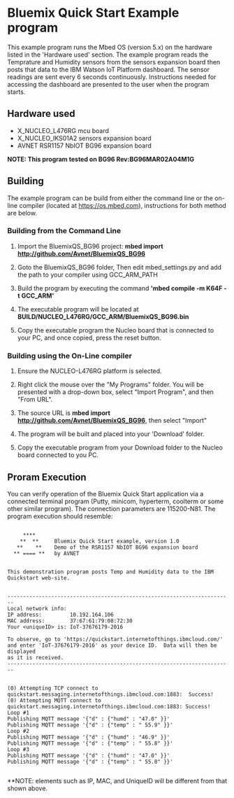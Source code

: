 
# Bluemix Quick Start Example program 

This example program runs the Mbed OS (version 5.x) on the hardware listed in the 'Hardware used' section. The 
example program reads the Temprature and Humidity sensors from the sensors expansion board then posts that data
to the IBM Watson IoT Platform dashboard.  The sensor readings are sent every 6 seconds continuously.  Instructions 
needed for accessing the dashboard are presented to the user when the program starts.

## Hardware used
 - X_NUCLEO_L476RG mcu board
 - X_NUCLEO_IKS01A2 sensors expansion board
 - AVNET RSR1157 NbIOT BG96 expansion board

**NOTE: This program tested on BG96 Rev:BG96MAR02A04M1G**

## Building

The example program can be build from either the command line or the on-line compiler (located at https://os.mbed.com), 
instructions for both method are below.  

### Building from the Command Line
1. Import the BluemixQS_BG96 project: **mbed import http://github.com/Avnet/BluemixQS_BG96**

2. Goto the BluemixQS_BG96 folder, Then edit mbed_settings.py and add the path to your compiler using GCC_ARM_PATH
 
3. Build the program by executing the command **'mbed compile -m K64F -t GCC_ARM'**

4. The executable program will be located at **BUILD/NUCLEO_L476RG/GCC_ARM/BluemixQS_BG96.bin**

5. Copy the executable program the Nucleo board that is connected to your PC, and once copied, press the reset button.

### Building using the On-Line compiler

1.  Ensure the NUCLEO-L476RG platform is selected.

2.  Right click the mouse over the "My Programs" folder.  You will be presented with a drop-down box, select
    "Import Program", and then "From URL".

3.  The source URL is **mbed import http://github.com/Avnet/BluemixQS_BG96**, then select "Import"

4.  The program will be built and placed into your 'Download' folder.

5.  Copy the executable program from your Download folder to the Nucleo board connected to you PC.

## Proram Execution

You can verify operation of the Bluemix Quick Start application via a connected terminal program (Putty, minicom, hyperterm, coolterm or some other similar program).  The connection parameters are 115200-N81. The program execution should resemble:

```

     ****
    **  **     Bluemix Quick Start example, version 1.0
   **    **    Demo of the RSR1157 NbIOT BG96 expansion board
  ** ==== **   by AVNET
                   

This demonstration program posts Temp and Humidity data to the IBM
Quickstart web-site. 


------------------------------------------------------------------------
Local network info:
IP address:         10.192.164.106
MAC address:        37:67:61:79:08:72:30
Your <uniqueID> is: IoT-37676179-2016

To observe, go to 'https://quickstart.internetofthings.ibmcloud.com/'
and enter 'IoT-37676179-2016' as your device ID.  Data will then be displayed
as it is received. 
------------------------------------------------------------------------


(0) Attempting TCP connect to quickstart.messaging.internetofthings.ibmcloud.com:1883:  Success!
(0) Attempting MQTT connect to quickstart.messaging.internetofthings.ibmcloud.com:1883: Success!
Loop #1
Publishing MQTT message '{"d" : {"humd" : "47.0" }}'
Publishing MQTT message '{"d" : {"temp" : " 55.9" }}'
Loop #2
Publishing MQTT message '{"d" : {"humd" : "46.9" }}'
Publishing MQTT message '{"d" : {"temp" : " 55.8" }}'
Loop #3
Publishing MQTT message '{"d" : {"humd" : "47.0" }}'
Publishing MQTT message '{"d" : {"temp" : " 55.8" }}'


```


**NOTE: elements such as IP, MAC, and UniqueID will be different from that shown above.

